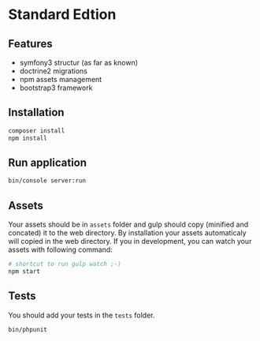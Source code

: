 Standard Edtion
===============

Features
--------

* symfony3 structur (as far as known)
* doctrine2 migrations
* npm assets management
* bootstrap3 framework

Installation
------------

```bash
composer install
npm install
```

Run application
---------------

```bash
bin/console server:run
```

Assets
------

Your assets should be in `assets` folder and gulp should copy (minified and concated) it to the web directory.
By installation your assets automaticaly will copied in the web directory.
If you in development, you can watch your assets with following command:

```bash
# shortcut to run gulp watch ;-)
npm start
```

Tests
-----

You should add your tests in the `tests` folder.

```bash
bin/phpunit
```